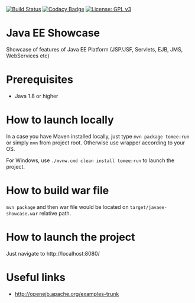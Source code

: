 [![Build Status](https://travis-ci.com/AlexOreshkevich/java-ee-showcase.svg?branch=master)](https://travis-ci.com/AlexOreshkevich/java-ee-showcase)
[![Codacy Badge](https://api.codacy.com/project/badge/Grade/ec1d4b7f3b2d43daac48be296075a740)](https://www.codacy.com/manual/AlexOreshkevich/java-ee-showcase?utm_source=github.com&amp;utm_medium=referral&amp;utm_content=AlexOreshkevich/java-ee-showcase&amp;utm_campaign=Badge_Grade)
[![License: GPL v3](https://img.shields.io/badge/License-GPLv3-blue.svg)](https://www.gnu.org/licenses/gpl-3.0)

# Java EE Showcase
Showcase of features of Java EE Platform (JSP/JSF, Servlets, EJB, JMS, WebServices etc)

# Prerequisites
- Java 1.8 or higher

# How to launch locally
In a case you have Maven installed locally, just type `mvn package tomee:run` or simply `mvn` from project root. Otherwise use wrapper according to your OS.

For Windows, use `./mvnw.cmd clean install tomee:run` to launch the project.

# How to build war file
`mvn package` and then war file would be located on `target/javaee-showcase.war` relative path. 

# How to launch the project
Just navigate to http://localhost:8080/

# Useful links
- http://openejb.apache.org/examples-trunk